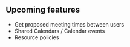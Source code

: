 ## Upcoming features
- Get proposed meeting times between users
- Shared Calendars / Calendar events
- Resource policies